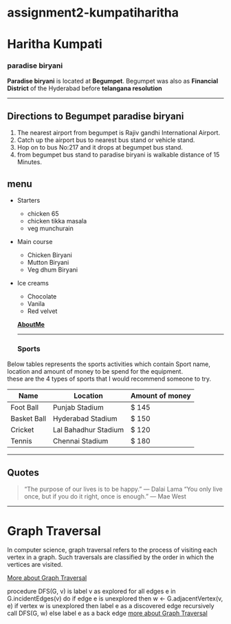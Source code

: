 # assignment2-kumpatiharitha

# Haritha Kumpati

### paradise biryani

**Paradise biryani** is located at **Begumpet**. Begumpet was also as **Financial District** of the Hyderabad before **telangana resolution**

---
## Directions to  Begumpet paradise biryani

1. The nearest airport from begumpet is Rajiv gandhi International Airport.
2. Catch up the airport bus to nearest bus stand or vehicle stand.
3. Hop on to bus No:217 and it drops at begumpet bus stand.
4. from begumpet bus stand to paradise biryani is walkable distance of 15 Minutes.

## menu
* Starters
  - chicken 65
  - chicken tikka masala
  - veg munchurain

* Main course
  - Chicken Biryani
  - Mutton Biryani
  - Veg dhum Biryani

* Ice creams
  - Chocolate 
  - Vanila
  - Red velvet

  **[AboutMe](AboutMe.md)**
  
  ---
  ### Sports
Below tables represents the sports activities which contain Sport name, location and amount of money to be spend for the equipment.<br>these are the 4 types of sports that I would recommend someone to try.

|  Name  |  Location  |  Amount of money  |
|--------|------------|-------------------|
|Foot Ball | Punjab Stadium | $ 145 |
|Basket Ball | Hyderabad Stadium | $ 150 |
|Cricket | Lal Bahadhur Stadium | $ 120 |
|Tennis | Chennai Stadium | $ 180 |
----


## Quotes
>“The purpose of our lives is to be happy.” — Dalai Lama
>“You only live once, but if you do it right, once is enough.” — Mae West

----

# Graph Traversal

In computer science, graph traversal refers to the process of visiting each vertex in a graph. Such traversals are classified by the order in which the vertices are visited. 

[More about Graph Traversal](https://www.tutorialspoint.com/graphs-and-its-traversal-algorithms)

procedure DFS(G, v) is
    label v as explored
    for all edges e in G.incidentEdges(v) do
        if edge e is unexplored then
            w ← G.adjacentVertex(v, e)
            if vertex w is unexplored then
                label e as a discovered edge
                recursively call DFS(G, w)
            else
               label e as a back edge
 [more about Graph Traversal](https://en.wikipedia.org/wiki/Graph_traversal)              
